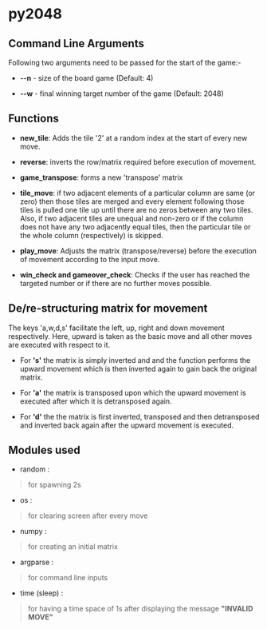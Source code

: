 # py2048
## Command Line Arguments
Following two arguments need to be passed for the start of the game:-
- **--n** - size of the board game (Default: 4)

- **--w** - final winning target number of the game (Default: 2048)

## Functions
- **new_tile**:
   Adds the tile '2' at a random index at the start of every new move.

- **reverse**:
   inverts the row/matrix required before execution of movement.

- **game_transpose**:
   forms a new 'transpose' matrix

- **tile_move**:
   if two adjacent elements of a particular column are same (or zero) then those tiles are merged
   and every element following those tiles is pulled one tile up until there are no zeros between 
   any two tiles. Also, if two adjacent tiles are unequal and non-zero or if the column does not 
   have any two adjacently equal tiles, then the particular tile or the whole column (respectively)
   is skipped.

- **play_move**:
   Adjusts the matrix (transpose/reverse) before the execution of movement according to the input move.

- **win_check and gameover_check**:
   Checks if the user has reached the targeted number or if there are no further moves possible.
 
## De/re-structuring matrix for movement
The keys 'a,w,d,s' facilitate the left, up, right and down movement respectively.
Here, upward is taken as the basic move and all other moves are executed with respect to it.

- For **'s'** the matrix is simply inverted and and the function performs the upward movement
which is then inverted again to gain back the original matrix.

- For **'a'** the matrix is transposed upon which the upward movement is executed after which it 
is detransposed again.

- For **'d'** the the matrix is first inverted, transposed and then detransposed and inverted back
again after the upward movement is executed.

## Modules used
- random : 
> for spawning 2s

- os :
> for clearing screen after every move

- numpy :
> for creating an initial matrix

- argparse :
> for command line inputs

- time (sleep) :
> for having a time space of 1s after displaying the message **"INVALID MOVE"**


